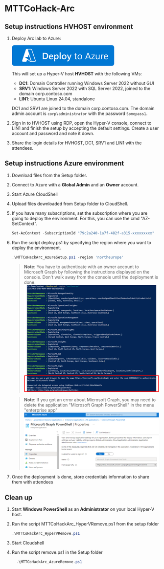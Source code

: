 # MTTCoHack-Arc

## Setup instructions HVHOST environment

1. Deploy Arc lab to Azure: 
    
    [![Deploy Arc lab to Azure](https://raw.githubusercontent.com/jkulbe-msft/MTTCoHack-Arc-coach/main/images/deploytoazure.svg?sanitize=true)](https://portal.azure.com/#create/Microsoft.Template/uri/https%3A%2F%2Fraw.githubusercontent.com%2Fjkulbe-msft%2FMTTCoHack-Arc-coach%2Fmain%2Fazuredeploy.json)
   
   This will set up a Hyper-V host **HVHOST** with the following VMs:
   - **DC1**: Domain Controller running Windows Server 2022 without GUI
   - **SRV1**: Windows Server 2022 with SQL Server 2022, joined to the domain corp.contoso.com
   - **LIN1**: Ubuntu Linux 24.04, standalone 

    DC1 and SRV1 are joined to the domain corp.contoso.com. The domain admin account is `corp\administrator` with the password `Somepass1`.

2. Sign in to HVHOST using RDP, open the Hyper-V console, connect to LIN1 and finish the setup by accepting the default settings. Create a user account and password and note it down.

3. Share the login details for HVHOST, DC1, SRV1 and LIN1 with the attendees.

## Setup instructions Azure environment

1. Download files from the Setup folder.

2. Connect to Azure with a **Global Admin** and an **Owner** account.

3. Start Azure CloudShell

4. Upload files downloaded from Setup folder to CloudShell. 

5. If you have many subscriptions, set the subscription where you are going to deploy the environment. For this, you can use the cmd "AZ-SetContext".
    
    ```powershell
    Set-AzContext -SubscriptionId "79c2a240-1a7f-482f-a315-xxxxxxxxx"
    ```

6. Run the script deploy.ps1 by specifying the region where you want to deploy the environment.
     
     ```powershell
    .\MTTCoHackArc_AzureSetup.ps1 -region 'northeurope'
    ```
  
   >**Note**: You have to authenticate with an owner account to Microsoft Graph by following the instructions displayed on the console. Don't walk away from the console until the deployment is done.
   >![archi](./images/graph-auth.png)

   >**Note**: If you got an error about Microsoft Graph, you may need to delete the application "Microsoft Graph PowerShell" in the menu "enterprise app"
   >![archi](./images/powershellapp.png)

7. Once the deployment is done, store credentials information to share them with attendees
    

## Clean up

1. Start **Windows PowerShell** as an **Administrator** on your local Hyper-V host.

2. Run the script MTTCoHackArc_HyperVRemove.ps1 from the setup folder
    ```powershell 
    .\MTTCoHackArc_HyperVRemove.ps1
    ```

3. Start Cloudshell

4. Run the script remove.ps1 in the Setup folder
    ```powershell
      .\MTTCoHackArc_AzureRemove.ps1
    ```